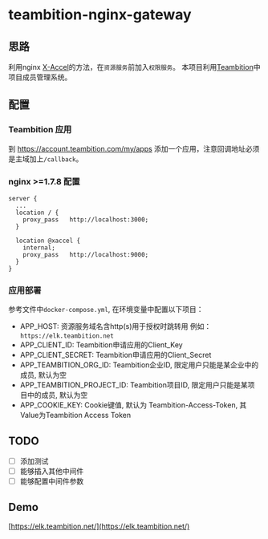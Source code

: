 teambition-nginx-gateway
========================

## 思路

利用nginx [X-Accel](https://www.nginx.com/resources/wiki/start/topics/examples/x-accel/)的方法，在`资源服务`前加入`权限服务`。 本项目利用[Teambition](https://www.teambition.com)中项目成员管理系统。

## 配置

### Teambition 应用
到 https://account.teambition.com/my/apps 添加一个应用，注意回调地址必须是主域加上`/callback`。

### nginx >=1.7.8 配置
```
server {
  ...
  location / {
    proxy_pass   http://localhost:3000;
  }

  location @xaccel {
    internal;
    proxy_pass   http://localhost:9000;
  }
}
```

### 应用部署
参考文件中`docker-compose.yml`, 在环境变量中配置以下项目：
- APP_HOST: 资源服务域名含http(s)用于授权时跳转用 例如：`https://elk.teambition.net`
- APP_CLIENT_ID: Teambition申请应用的Client_Key
- APP_CLIENT_SECRET: Teambition申请应用的Client_Secret
- APP_TEAMBITION_ORG_ID: Teambition企业ID, 限定用户只能是某企业中的成员, 默认为空
- APP_TEAMBITION_PROJECT_ID: Teambition项目ID, 限定用户只能是某项目中的成员, 默认为空
- APP_COOKIE_KEY: Cookie键值, 默认为 Teambition-Access-Token, 其Value为Teambition Access Token

## TODO
- [ ] 添加测试
- [ ] 能够插入其他中间件
- [ ] 能够配置中间件参数

## Demo
[https://elk.teambition.net/](https://elk.teambition.net/)